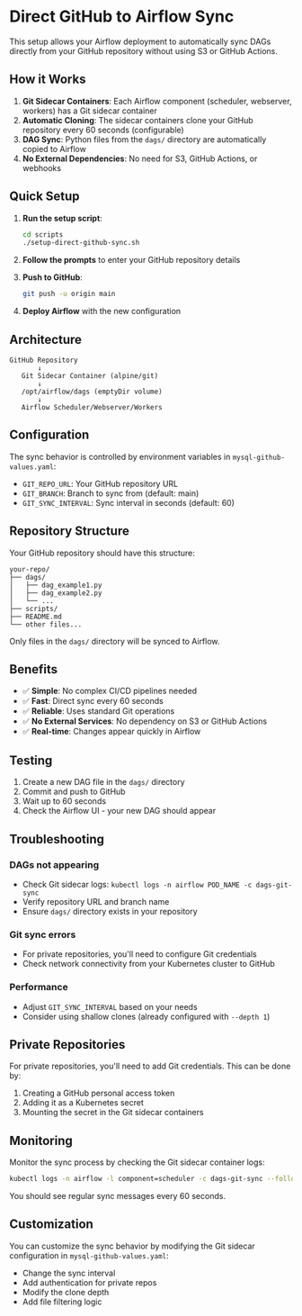 # Direct GitHub to Airflow Sync

This setup allows your Airflow deployment to automatically sync DAGs directly from your GitHub repository without using S3 or GitHub Actions.

## How it Works

1. **Git Sidecar Containers**: Each Airflow component (scheduler, webserver, workers) has a Git sidecar container
2. **Automatic Cloning**: The sidecar containers clone your GitHub repository every 60 seconds (configurable)
3. **DAG Sync**: Python files from the `dags/` directory are automatically copied to Airflow
4. **No External Dependencies**: No need for S3, GitHub Actions, or webhooks

## Quick Setup

1. **Run the setup script**:
   ```bash
   cd scripts
   ./setup-direct-github-sync.sh
   ```

2. **Follow the prompts** to enter your GitHub repository details

3. **Push to GitHub**:
   ```bash
   git push -u origin main
   ```

4. **Deploy Airflow** with the new configuration

## Architecture

```
GitHub Repository
       ↓
   Git Sidecar Container (alpine/git)
       ↓
   /opt/airflow/dags (emptyDir volume)
       ↓
   Airflow Scheduler/Webserver/Workers
```

## Configuration

The sync behavior is controlled by environment variables in `mysql-github-values.yaml`:

- `GIT_REPO_URL`: Your GitHub repository URL
- `GIT_BRANCH`: Branch to sync from (default: main)
- `GIT_SYNC_INTERVAL`: Sync interval in seconds (default: 60)

## Repository Structure

Your GitHub repository should have this structure:
```
your-repo/
├── dags/
│   ├── dag_example1.py
│   ├── dag_example2.py
│   └── ...
├── scripts/
├── README.md
└── other files...
```

Only files in the `dags/` directory will be synced to Airflow.

## Benefits

- ✅ **Simple**: No complex CI/CD pipelines needed
- ✅ **Fast**: Direct sync every 60 seconds
- ✅ **Reliable**: Uses standard Git operations
- ✅ **No External Services**: No dependency on S3 or GitHub Actions
- ✅ **Real-time**: Changes appear quickly in Airflow

## Testing

1. Create a new DAG file in the `dags/` directory
2. Commit and push to GitHub
3. Wait up to 60 seconds
4. Check the Airflow UI - your new DAG should appear

## Troubleshooting

### DAGs not appearing
- Check Git sidecar logs: `kubectl logs -n airflow POD_NAME -c dags-git-sync`
- Verify repository URL and branch name
- Ensure `dags/` directory exists in your repository

### Git sync errors
- For private repositories, you'll need to configure Git credentials
- Check network connectivity from your Kubernetes cluster to GitHub

### Performance
- Adjust `GIT_SYNC_INTERVAL` based on your needs
- Consider using shallow clones (already configured with `--depth 1`)

## Private Repositories

For private repositories, you'll need to add Git credentials. This can be done by:
1. Creating a GitHub personal access token
2. Adding it as a Kubernetes secret
3. Mounting the secret in the Git sidecar containers

## Monitoring

Monitor the sync process by checking the Git sidecar container logs:
```bash
kubectl logs -n airflow -l component=scheduler -c dags-git-sync --follow
```

You should see regular sync messages every 60 seconds.

## Customization

You can customize the sync behavior by modifying the Git sidecar configuration in `mysql-github-values.yaml`:
- Change the sync interval
- Add authentication for private repos
- Modify the clone depth
- Add file filtering logic
